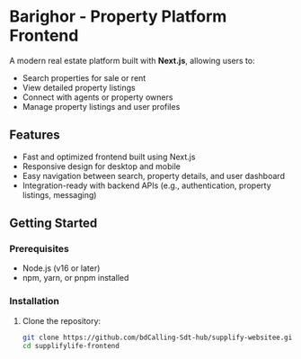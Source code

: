 # Barighor - Property Platform Frontend

A modern real estate platform built with **Next.js**, allowing users to:

- Search properties for sale or rent  
- View detailed property listings  
- Connect with agents or property owners  
- Manage property listings and user profiles

## Features

- Fast and optimized frontend built using Next.js  
- Responsive design for desktop and mobile  
- Easy navigation between search, property details, and user dashboard  
- Integration-ready with backend APIs (e.g., authentication, property listings, messaging)  

## Getting Started

### Prerequisites

- Node.js (v16 or later)
- npm, yarn, or pnpm installed

### Installation

1. Clone the repository:
   ```bash
   git clone https://github.com/bdCalling-Sdt-hub/supplify-websitee.git
   cd supplifylife-frontend

 
